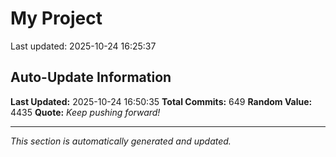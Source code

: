 # My Project


Last updated: 2025-10-24 16:25:37
















































































































































































































































































































































































































































































































































































































































































































































































































































































































































































































































































## Auto-Update Information

**Last Updated:** 2025-10-24 16:50:35
**Total Commits:** 649
**Random Value:** 4435
**Quote:** _Keep pushing forward!_

---
_This section is automatically generated and updated._